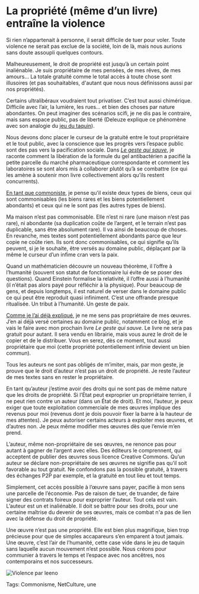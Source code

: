 # La propriété (même d’un livre) entraîne la violence

Si rien n’appartenait à personne, il serait difficile de tuer pour voler. Toute violence ne serait pas exclue de la société, loin de là, mais nous aurions sans doute assoupli quelques contours.

Malheureusement, le droit de propriété est jusqu’à un certain point inaliénable. Je suis propriétaire de mes pensées, de mes rêves, de mes amours… La totale gratuité comme le total accès à toute chose sont illusoires (et pas souhaitables, d'autant que nous nous définissons aussi par nos propriétés).

Certains ultralibéraux voudraient tout privatiser. C’est tout aussi chimérique. Difficile avec l’air, la lumière, les rues… et bien des choses par nature abondantes. On peut imaginer des scénarios scifi, je ne dis pas le contraire, mais sans espace public, pas de liberté (Deleuze explique ce phénomène avec son analogie du [jeu du taquin](http://fr.wikipedia.org/wiki/Taquin)).

Nous devons donc placer le curseur de la gratuité entre le tout propriétaire et le tout public, avec la conscience que les progrès vers l’espace public sont des pas vers la pacification sociale. Dans [*Le geste qui sauve*](http://blog.tcrouzet.com/le-geste-qui-sauve/), je raconte comment la libération de la formule du gel antibactérien a pacifié la petite parcelle du marché pharmaceutique correspondante et comment les laboratoires se sont alors mis à collaborer plutôt qu’à se combattre (ce qui les amène à soutenir mon livre collectivement alors qu’ils restent concurrents).

[En tant que commoniste](http://blog.tcrouzet.com/2013/11/26/amis-commonistes/), je pense qu’il existe deux types de biens, ceux qui sont commonisables (les biens rares et les biens potentiellement abondants) et ceux qui ne le sont pas (les autres types de biens).

Ma maison n’est pas commonisable. Elle n’est ni rare (une maison n’est pas rare), ni abondante (sa duplication coûte de l’argent, et le terrain n’est pas duplicable, sans être absolument rare). Il va ainsi de beaucoup de choses. En revanche, mes textes sont potentiellement abondants parce que leur copie ne coûte rien. Ils sont donc commonisables, ce qui signifie qu’ils peuvent, si je le souhaite, être versés au domaine public, déplaçant par là même le curseur d’un infime cran vers la paix.

Quand un mathématicien découvre un nouveau théorème, il l’offre à l’humanité (souvent son statut de fonctionnaire lui évite de se poser des questions). Quand Einstein formalise la relativité, il l’offre aussi à l’humanité (il n’était pas alors payé pour réfléchir à la physique). Pour beaucoup de gens, et depuis longtemps, il est naturel de verser dans le domaine public ce qui peut être reproduit quasi infiniment. C’est une offrande presque ritualisée. Un tribut à l’humanité. Un geste de paix.

[Comme je l’ai déjà expliqué](http://blog.tcrouzet.com/2014/03/01/je-ne-suis-pas-proprietaire-de-mes-oeuvres/), je ne me sens pas propriétaire de mes œuvres. J’en ai déjà versé certaines au domaine public, notamment ce blog, et je vais le faire avec mon prochain livre *Le geste qui sauve*. Le livre ne sera pas gratuit pour autant. Il sera vendu en librairie, mais vous aurez le droit de le copier et de le distribuer. Vous en serez, dès ce moment, tout aussi propriétaire que moi (cette propriété potentiellement infinie devient un bien commun).

Tous les auteurs ne sont pas obligés de m’imiter, mais, par mon geste, je prouve que le droit d’auteur n’est pas un droit de propriété. Je reste l’auteur de mes textes sans en rester le propriétaire.

En tant qu’auteur j’estime avoir des droits qui ne sont pas de même nature que les droits de propriété. Si l’État peut exproprier un propriétaire terrien, il ne peut rien contre un auteur (dans un État de droit). Et moi, l’auteur, je peux exiger que toute exploitation commerciale de mes œuvres implique des revenus pour moi (revenus dont je dois pouvoir fixer la barre à la hauteur de mes attentes). Je peux autoriser certains acteurs à exploiter mes œuvres, et d’autres non. Je peux même modifier mes œuvres dès que l’envie m’en prend.

L’auteur, même non-propriétaire de ses œuvres, ne renonce pas pour autant à gagner de l’argent avec elles. Des éditeurs le comprennent, qui acceptent de publier des œuvres sous licence Creative Commons. Qu’un auteur se déclare non-propriétaire de ses œuvres ne signifie pas qu’il soit favorable au tout gratuit. Ne confondons pas la possible gratuité, à travers des échanges P2P par exemple, et la gratuité en tout lieu et tout temps.

Simplement, cet accès possible à l’œuvre sans payer, pacifie à mon sens une parcelle de l’économie. Pas de raison de tuer, de truander, de faire signer des contrats foireux pour exproprier l’auteur. Tout cela est vain. L’auteur est un et inaliénable. Il doit se battre pour ses droits, pour une certaine maîtrise du devenir de ses œuvres, mais ce combat n'a pas de lien avec la défense du droit de propriété.

Une œuvre n’est pas une propriété. Elle est bien plus magnifique, bien trop précieuse pour que de simples accapareurs s’en emparent à tout jamais. Une œuvre, c’est l’air de l’humanité, cette case vide dans le jeu de taquin sans laquelle aucun mouvement n’est possible. Nous créons pour communier à travers le temps et l’espace avec nos ancêtres, nos contemporains et nos successeurs.

![Violence par leeno](http://blog.tcrouzet.comhttps://tcrouzet.com/images_tc/2014/03/violence-600x449.jpg)



Tags: Commonisme, NetCulture, une